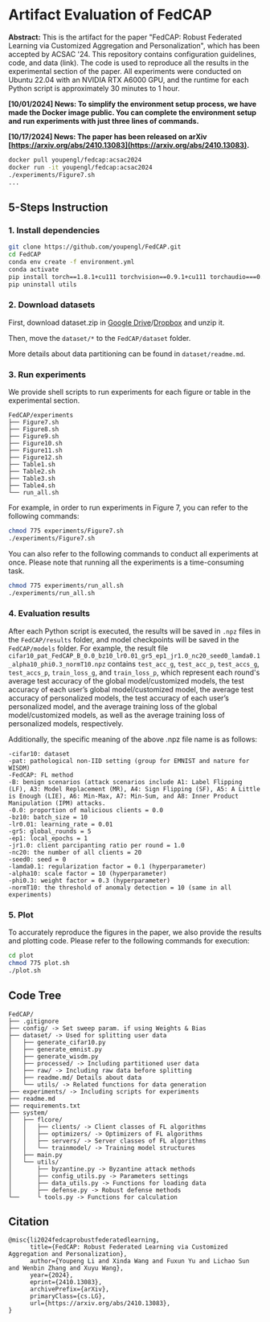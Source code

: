 # Artifact Evaluation of FedCAP

**Abstract:** This is the artifact for the paper "FedCAP: Robust Federated Learning via Customized Aggregation and Personalization", which has been accepted by ACSAC '24. This repository contains configuration guidelines, code, and data (link). The code is used to reproduce all the results in the experimental section of the paper. All experiments were conducted on Ubuntu 22.04 with an NVIDIA RTX A6000 GPU, and the runtime for each Python script is approximately 30 minutes to 1 hour.

**[10/01/2024] News: To simplify the environment setup process, we have made the Docker image public. You can complete the environment setup and run experiments with just three lines of commands.**

**[10/17/2024] News: The paper has been released on arXiv [https://arxiv.org/abs/2410.13083](https://arxiv.org/abs/2410.13083).**

```sh
docker pull youpengl/fedcap:acsac2024
docker run -it youpengl/fedcap:acsac2024
./experiments/Figure7.sh
...
```

## 5-Steps Instruction

### 1. Install dependencies

```sh
git clone https://github.com/youpengl/FedCAP.git
cd FedCAP
conda env create -f environment.yml
conda activate 
pip install torch==1.8.1+cu111 torchvision==0.9.1+cu111 torchaudio===0.8.1 -f https://download.pytorch.org/whl/torch_stable.html
pip uninstall utils
```

### 2. Download datasets

First, download dataset.zip in [Google Drive](https://drive.google.com/file/d/18ITcYnXXM1veo51D-TqFq2Mv2yExM-HL/view?usp=sharing)/[Dropbox](https://www.dropbox.com/scl/fi/eoxzx6457lgjoms7yoizi/dataset.zip?rlkey=d3476x8wbs3f7zhm3wvgq0mct&st=yz6yrrz1&dl=0) and unzip it.

Then, move the `dataset/*` to the `FedCAP/dataset` folder.

More details about data partitioning can be found in `dataset/readme.md`.

### 3. Run experiments

We provide shell scripts to run experiments for each figure or table in the experimental section.
```
FedCAP/experiments
├── Figure7.sh
├── Figure8.sh
├── Figure9.sh
├── Figure10.sh
├── Figure11.sh
├── Figure12.sh
├── Table1.sh
├── Table2.sh
├── Table3.sh
├── Table4.sh
└── run_all.sh
```
For example, in order to run experiments in Figure 7, you can refer to the following commands:
```sh
chmod 775 experiments/Figure7.sh
./experiments/Figure7.sh
```
You can also refer to the following commands to conduct all experiments at once. Please note that running all the experiments is a time-consuming task.

```sh
chmod 775 experiments/run_all.sh
./experiments/run_all.sh
```

### 4. Evaluation results

After each Python script is executed, the results will be saved in `.npz` files in the `FedCAP/results` folder, and model checkpoints will be saved in the `FedCAP/models` folder. For example, the result file `cifar10_pat_FedCAP_B_0.0_bz10_lr0.01_gr5_ep1_jr1.0_nc20_seed0_lamda0.1_alpha10_phi0.3_normT10.npz` contains `test_acc_g`, `test_acc_p`, `test_accs_g`, `test_accs_p`, `train_loss_g`, and `train_loss_p`, which represent each round's average test accuracy of the global model/customized models, the test accuracy of each user’s global model/customized model, the average test accuracy of personalized models, the test accuracy of each user’s personalized model, and the average training loss of the global model/customized models, as well as the average training loss of personalized models, respectively.

Additionally, the specific meaning of the above .npz file name is as follows:
```
-cifar10: dataset
-pat: pathological non-IID setting (group for EMNIST and nature for WISDM)
-FedCAP: FL method
-B: benign scenarios (attack scenarios include A1: Label Flipping (LF), A3: Model Replacement (MR), A4: Sign Flipping (SF), A5: A Little is Enough (LIE), A6: Min-Max, A7: Min-Sum, and A8: Inner Product Manipulation (IPM) attacks.
-0.0: proportion of malicious clients = 0.0
-bz10: batch_size = 10
-lr0.01: learning_rate = 0.01
-gr5: global_rounds = 5
-ep1: local_epochs = 1
-jr1.0: client parcipanting ratio per round = 1.0
-nc20: the number of all clients = 20
-seed0: seed = 0
-lamda0.1: regularization factor = 0.1 (hyperparameter)
-alpha10: scale factor = 10 (hyperparameter)
-phi0.3: weight factor = 0.3 (hyperparameter)
-normT10: the threshold of anomaly detection = 10 (same in all experiments)
```
### 5. Plot

To accurately reproduce the figures in the paper, we also provide the results and plotting code. Please refer to the following commands for execution:
```sh
cd plot
chmod 775 plot.sh
./plot.sh
```
## Code Tree

```
FedCAP/
├── .gitignore
├── config/ -> Set sweep param. if using Weights & Bias
├── dataset/ -> Used for splitting user data 
│   ├── generate_cifar10.py
│   ├── generate_emnist.py
│   ├── generate_wisdm.py
│   ├── processed/ -> Including partitioned user data
│   ├── raw/ -> Including raw data before splitting
│   ├── readme.md/ Details about data
│   └── utils/ -> Related functions for data generation
├── experiments/ -> Including scripts for experiments
├── readme.md
├── requirements.txt 
├── system/
│   ├── flcore/
│   │   ├── clients/ -> Client classes of FL algorithms
│   │   ├── optimizers/ -> Optimizers of FL algorithms
│   │   ├── servers/ -> Server classes of FL algorithms
│   │   └── trainmodel/ -> Training model structures
│   ├── main.py
│   └── utils/
│       ├── byzantine.py -> Byzantine attack methods
│       ├── config_utils.py -> Parameters settings
│       ├── data_utils.py -> Functions for loading data
│       ├── defense.py -> Robust defense methods
└──     └ tools.py -> Functions for calculation
```

## Citation
```
@misc{li2024fedcaprobustfederatedlearning,
      title={FedCAP: Robust Federated Learning via Customized Aggregation and Personalization}, 
      author={Youpeng Li and Xinda Wang and Fuxun Yu and Lichao Sun and Wenbin Zhang and Xuyu Wang},
      year={2024},
      eprint={2410.13083},
      archivePrefix={arXiv},
      primaryClass={cs.LG},
      url={https://arxiv.org/abs/2410.13083}, 
}
```
